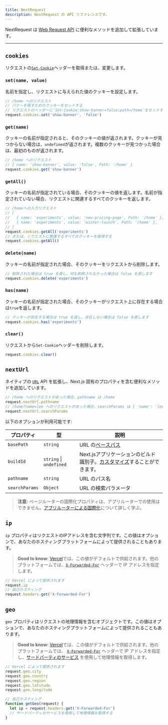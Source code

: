 ```yaml
---
title: NextRequest
description: NextRequest の API リファレンスです。
---
```


<!--
The content of this doc is shared between the app and pages router. You can use the `<PagesOnly>Content</PagesOnly>` component to add content that is specific to the Pages Router. Any shared content should not be wrapped in a component.
-->

NextRequest は [Web Request API](https://developer.mozilla.org/docs/Web/API/Request) に便利なメソッドを追加して拡張しています。

---

## `cookies`

リクエストの[`Set-Cookie`](https://developer.mozilla.org/docs/Web/HTTP/Headers/Set-Cookie)ヘッダーを取得または、変更します。

### `set(name, value)`

名前を指定し、リクエストに与えられた値のクッキーを設定します。

```ts
// /home へのリクエスト
// バナーを隠すためのクッキーをセットする
// リクエストのヘッダーに`Set-Cookie:show-banner=false;path=/home`をセットする
request.cookies.set('show-banner', 'false')
```

### `get(name)`

クッキーの名前が指定されると、そのクッキーの値が返されます。クッキーが見つからない場合は、`undefined`が返されます。複数のクッキーが見つかった場合は、最初のものが返されます。

```ts
// /home へのリクエスト
// { name: 'show-banner', value: 'false', Path: '/home' }
request.cookies.get('show-banner')
```

### `getAll()`

クッキーの名前が指定されている場合、そのクッキーの値を返します。名前が指定されていない場合、リクエストに関連するすべてのクッキーを返します。

```ts
// /homeへの入力リクエスト
// [
//   { name: 'experiments', value: 'new-pricing-page', Path: '/home' },
//   { name: 'experiments', value: 'winter-launch', Path: '/home' },
// ]
request.cookies.getAll('experiments')
// または、リクエストに関連するすべてのクッキーを取得する
request.cookies.getAll()
```

### `delete(name)`

クッキーの名前が指定された場合、そのクッキーをリクエストから削除します。

```ts
// 削除された場合は true を戻し、何も削除されなかった場合は false を戻します
request.cookies.delete('experiments')
```

### `has(name)`

クッキーの名前が指定された場合、そのクッキーがリクエスト上に存在する場合は`true`を返します。

```ts
// クッキーが存在する場合は true を戻し、存在しない場合は false を戻します
request.cookies.has('experiments')
```

### `clear()`

リクエストから`Set-Cookie`ヘッダーを削除します。

```ts
request.cookies.clear()
```

## `nextUrl`

ネイティブの [`URL`](https://developer.mozilla.org/docs/Web/API/URL) API を拡張し、Next.js 固有のプロパティを含む便利なメソッドを追加しています。

```ts
// /home へのリクエストがあった場合、pathname は /home
request.nextUrl.pathname
// /home?name=lee へのリクエストがあった場合、searchParams は { 'name': 'lee' }
request.nextUrl.searchParams
```

以下のオプションが利用可能です:

| プロパティ     | 型                      | 説明                                                                                                                                     |
| -------------- | ----------------------- | ---------------------------------------------------------------------------------------------------------------------------------------- |
| `basePath`     | `string`                | URL の[ベースパス](/docs/app-router/api-reference/next-config-js/basePath)                                                               |
| `buildId`      | `string` \| `undefined` | Next.jsアプリケーションのビルド識別子。[カスタマイズ](/docs/app-router/api-reference/next-config-js/generateBuildId)することができます。 |
| `pathname`     | `string`                | URL のパス名                                                                                                                             |
| `searchParams` | `Object`                | URL の検索パラメータ                                                                                                                     |

> **注意:** ページルーターの国際化プロパティは、アプリルーターでの使用はできません。[アプリルーターによる国際化](/docs/app-router/building-your-application/routing/internationalization)について詳しく学ぶ。

## `ip`

`ip` プロパティはリクエストのIPアドレスを含む文字列です。この値はオプションで、あなたのホスティングプラットフォームによって提供されることもあります。

> **Good to know:** [Vercel](https://vercel.com/docs/frameworks/nextjs?utm_source=next-site&utm_medium=docs&utm_campaign=next-website)では、この値がデフォルトで供給されます。他のプラットフォームでは、[`X-Forwarded-For`](https://developer.mozilla.org/docs/Web/HTTP/Headers/X-Forwarded-For) ヘッダーで IP アドレスを指定します。

```ts
// Vercel によって提供されます
request.ip
// 自己ホスティング
request.headers.get('X-Forwarded-For')
```

## `geo`

`geo` プロパティはリクエストの地理情報を含むオブジェクトです。この値はオプションで、あなたのホスティングプラットフォームによって提供されることもあります。

> **Good to know:** [Vercel](https://vercel.com/docs/frameworks/nextjs?utm_source=next-site&utm_medium=docs&utm_campaign=next-website)では、この値がデフォルトで供給されます。他のプラットフォームでは、 [`X-Forwarded-For`](https://developer.mozilla.org/docs/Web/HTTP/Headers/X-Forwarded-For) ヘッダーで IP アドレスを指定し、[サードパーティのサービス](https://ip-api.com/) を使用して地理情報を取得します。

```ts
// Vercel によって提供されます
request.geo.city
request.geo.country
request.geo.region
request.geo.latitude
request.geo.longitude

// 自己ホスティング
function getGeo(request) {
  let ip = request.headers.get('X-Forwarded-For')
  // サードパーティのサービスを使用して地理情報を取得する
}
```
